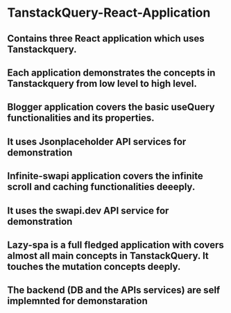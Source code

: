 # TanstackQuery-React-Application

## Contains three React application which uses Tanstackquery. 

## Each application demonstrates the concepts in Tanstackquery from low level to high level.

## Blogger application covers the basic useQuery functionalities and its properties.
## It uses Jsonplaceholder API services for demonstration

## Infinite-swapi application covers the infinite scroll and caching functionalities deeeply.
## It uses the swapi.dev API service for demonstration

## Lazy-spa is a full fledged application with covers almost all main concepts in TanstackQuery. It touches the mutation concepts deeply.
## The backend (DB and the APIs services) are self implemnted for demonstaration


